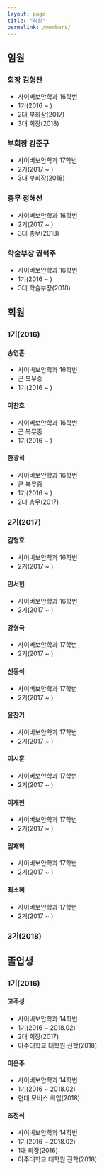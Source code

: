 ```yaml
---
layout: page
title: "회원"
permalink: /members/
---
```


## 임원

### 회장 김형찬
* 사이버보안학과 16학번
* 1기(2016 ~ )
* 2대 부회장(2017)
* 3대 회장(2018)

### 부회장 강준구
* 사이버보안학과 17학번
* 2기(2017 ~ )
* 3대 부회장(2018)

### 총무 정해선
* 사이버보안학과 16학번
* 2기(2017 ~ )
* 3대 총무(2018)

### 학술부장 권혁주
* 사이버보안학과 16학번
* 1기(2016 ~ )
* 3대 학술부장(2018)

## 회원

### 1기(2016)

#### 송영훈
* 사이버보안학과 16학번
* 군 복무중
* 1기(2016 ~ )

#### 이찬호
* 사이버보안학과 16학번
* 군 복무중
* 1기(2016 ~ )

#### 한광석
* 사이버보안학과 16학번
* 군 복무중
* 1기(2016 ~ )
* 2대 총무(2017)

### 2기(2017)

#### 김형호
* 사이버보안학과 16학번
* 2기(2017 ~ )

#### 민서현
* 사이버보안학과 16학번
* 2기(2017 ~ )

#### 강형국
* 사이버보안학과 17학번
* 2기(2017 ~ )

#### 신동석
* 사이버보안학과 17학번
* 2기(2017 ~ )

#### 윤찬기
* 사이버보안학과 17학번
* 2기(2017 ~ )

#### 이시훈
* 사이버보안학과 17학번
* 2기(2017 ~ )

#### 이재현
* 사이버보안학과 17학번
* 2기(2017 ~ )

#### 임재혁
* 사이버보안학과 17학번
* 2기(2017 ~ )

#### 최소혜
* 사이버보안학과 17학번
* 2기(2017 ~ )

### 3기(2018)

## 졸업생

### 1기(2016)

#### 고주성
* 사이버보안학과 14학번
* 1기(2016 ~ 2018.02)
* 2대 회장(2017)
* 아주대학교 대학원 진학(2018)

#### 이은주
* 사이버보안학과 14학번
* 1기(2016 ~ 2018.02)
* 현대 모비스 취업(2018)

#### 조정석
* 사이버보안학과 14학번
* 1기(2016 ~ 2018.02)
* 1대 회장(2016)
* 아주대학교 대학원 진학(2018)
